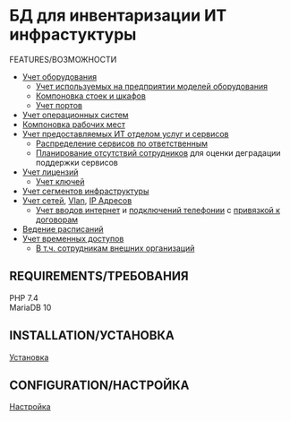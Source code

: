 # БД для инвентаризации ИТ инфрастуктуры

FEATURES/ВОЗМОЖНОСТИ
- [Учет оборудования](https://inventory.reviakin.net/web/techs/index)
  - [Учет используемых на предприятии моделей оборудования](https://inventory.reviakin.net/web/tech-models/index)
  - [Компоновка стоек и шкафов](https://inventory.reviakin.net/web/techs/view?id=18)
  - [Учет портов](https://inventory.reviakin.net/web/techs/view?id=12)
- [Учет операционных систем](https://inventory.reviakin.net/web/comps/index)
- [Компоновка рабочих мест](https://inventory.reviakin.net/web/places/armmap)
- [Учет предоставляемых ИТ отделом услуг и сервисов](https://inventory.reviakin.net/web/services/index?showChildren=1)
  - [Распределение сервисов по ответственным](https://inventory.reviakin.net/web/services/index-by-users)
  - [Планирование отсутствий сотрудников](https://inventory.reviakin.net/web/services/index-by-users?disabled_ids%5B1%5D=6&disabled_ids%5B2%5D=9) для оценки деградации поддержки сервисов
- [Учет лицензий](https://inventory.reviakin.net/web/lic-groups/index)
  - [Учет ключей](https://inventory.reviakin.net/web/lic-items/view?id=1)
- [Учет сегментов инфраструктуры](https://inventory.reviakin.net/web/segments/index)
- [Учет сетей](https://inventory.reviakin.net/web/networks/index), [Vlan](https://inventory.reviakin.net/web/net-vlans/index), [IP Адресов](https://inventory.reviakin.net/web/networks/view?id=12)
  - [Учет вводов интернет](https://inventory.reviakin.net/web/org-inet/index) и [подключений телефонии](https://inventory.reviakin.net/web/org-phones/index) c [привязкой к договорам](https://inventory.reviakin.net/web/services/view?id=2)
- [Ведение расписаний](https://inventory.reviakin.net/web/schedules/view?id=4)
- [Учет временных доступов](https://inventory.reviakin.net/web/scheduled-access/view?id=6)
  - [В т.ч. сотрудникам внешних организаций](https://inventory.reviakin.net/web/partners/view?id=2)


REQUIREMENTS/ТРЕБОВАНИЯ
------------

PHP 7.4  
MariaDB 10


INSTALLATION/УСТАНОВКА
------------

[Установка](https://wiki.reviakin.net/%D0%B8%D0%BD%D0%B2%D0%B5%D0%BD%D1%82%D0%B0%D1%80%D0%B8%D0%B7%D0%B0%D1%86%D0%B8%D1%8F:%D1%83%D1%81%D1%82%D0%B0%D0%BD%D0%BE%D0%B2%D0%BA%D0%B0)

CONFIGURATION/НАСТРОЙКА
-------------

[Настройка](https://wiki.reviakin.net/%D0%B8%D0%BD%D0%B2%D0%B5%D0%BD%D1%82%D0%B0%D1%80%D0%B8%D0%B7%D0%B0%D1%86%D0%B8%D1%8F:%D0%BD%D0%B0%D1%81%D1%82%D1%80%D0%BE%D0%B9%D0%BA%D0%B0)

